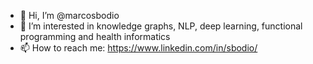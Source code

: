 - 👋 Hi, I’m @marcosbodio
- 👀 I’m interested in knowledge graphs, NLP, deep learning, functional programming and health informatics
- 📫 How to reach me: https://www.linkedin.com/in/sbodio/

<!---
marcosbodio/marcosbodio is a ✨ special ✨ repository because its `README.md` (this file) appears on your GitHub profile.
You can click the Preview link to take a look at your changes.
--->
